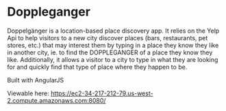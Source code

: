 # Doppleganger

Doppelgänger is a location-based place discovery app. It relies on the Yelp Api to help visitors to a new city discover places (bars, restaurants, pet stores, etc.) that may interest them by typing in a place they know they like in another city, ie. to find the DOPPLEGANGER of a place they know they like. Additionally, it allows a visitor to a city to type in what they are looking for and quickly find that type of place where they happen to be.

Built with AngularJS

Viewable here: https://ec2-34-217-212-79.us-west-2.compute.amazonaws.com:8080/
